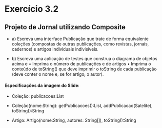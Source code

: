 # Exercício 3.2
## Projeto de Jornal utilizando Composite

- a) Escreva uma interface Publicação que trate de forma
equivalente coleções (compostas de outras publicações, como
revistas, jornais, cadernos) e artigos individuais indivisíveis.

- b) Escreva uma aplicação de testes que construa o diagrama de
objetos acima e
• Imprima o número de publicações e de artigos
• Imprima o conteúdo de toString() que deve imprimir o toString de cada
publicação (deve conter o nome e, se for artigo, o autor).

#### Especificações da imagem do Slide:
- Coleção: publicacoes:List
- Coleção(nome:String): getPublicacoes():List, addPublicacao(Satelite), toString():String

- Artigo: Artigo(nome:String, autores: String[]), toString():String